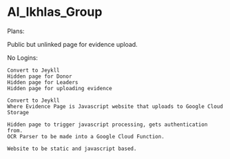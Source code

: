 # Al_Ikhlas_Group

Plans:

Public but unlinked page for evidence upload.

No Logins:
    
    Convert to Jeykll
    Hidden page for Donor
    Hidden page for Leaders
    Hidden page for uploading evidence
    
    Convert to Jeykll
    Where Evidence Page is Javascript website that uploads to Google Cloud Storage
    
    Hidden page to trigger javascript processing, gets authentication from.
    OCR Parser to be made into a Google Cloud Function.
    
    Website to be static and javascript based.